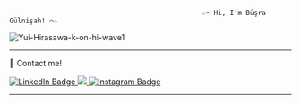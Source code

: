                                                     ☆⌒ Hi, I’m Büşra Gülnişah! ⌒☆ 





![Yui-Hirasawa-k-on-hi-wave1](https://user-images.githubusercontent.com/61381896/199796528-2fd85245-44f3-41af-a8f6-129a11dca1fb.gif)

**************************************************************************************************************************************

🙋 Contact me!

<div id="badges">
  <a href="https://www.linkedin.com/feed/">
    <img src="https://img.shields.io/badge/LinkedIn-blue?style=for-the-badge&logo=linkedin&logoColor=white" alt="LinkedIn Badge"/>
  </a>
  <a href="mailto:busrag.ert@gmail.com?subject=Came%20from%20Github"><img src="https://img.shields.io/badge/gmail-%23D14836.svg?&style=for-the-badge&logo=gmail&logoColor=white" />
  </a>
  <a href="https://www.instagram.com/ertekin_bg/">
    <img src="https://img.shields.io/badge/Instagram-yellow?style=for-the-badge&logo=instagram&logoColor=white" alt="Instagram Badge"/>
  </a>
</div>

**************************************************************************************************************************************
